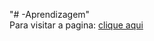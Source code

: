 "# -Aprendizagem" 
</br>
Para visitar a pagina:
<a href="https://gustavocds14.github.io/-Aprendizagem/">clique aqui</a>
